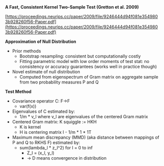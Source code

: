 **A Fast, Consistent Kernel Two-Sample Test (Gretton et al. 2009)**

[https://proceedings.neurips.cc/paper/2009/file/9246444d94f081e3549803b928260f56-Paper.pdf](https://proceedings.neurips.cc/paper/2009/file/9246444d94f081e3549803b928260f56-Paper.pdf)

**Approximation of Null Distribution**

* Prior methods
    * Bootstrap resampling: consistent but computationally costly
    * Fitting parametric model with low order moments of test stat: no consistency or accuracy guarantees (works well in practice though)
* Novel estimate of null distribution 
    * Computed from eigenspectrum of Gram matrix on aggregate sample from two probability measures P and Q

**Test Method**

* Covariance operator C: F->F
  * var(f(x)) 
* Eigenvalues of C estimated by:
  * 1/m * v_l where v_l are eigenvalues of the centered Gram matrix
* Centered Gram matrix: K squiggle := HKH
  * K is kernel 
  * H is centering matrix I - 1/m * 1 * 1T
* Maximum mean discrepancy (MMD) (aka distance between mappings of P and Q to RKHS F) estimated by:
  * sum(lambda_l * z_l^2) for l = 0 to inf
    * Z_l = (x_l, y_l)
    * -> D means convergence in distribution
